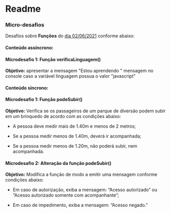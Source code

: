 # Readme



### **Micro-desafios**

Desafios sobre **Funções** do <u>dia 02/06/2021</u> conforme abaixo:



#### Conteúdo assíncrono:



#### **Microdesafio 1:** Função verificaLinguagem()



**Objetivo:**  apresentar a mensagem "Estou aprendendo " mensagem no console caso a variável linguagem possua o valor "javascript"



#### Conteúdo síncrono:



#### Microdesafio 1: Função podeSubir()



**Objetivo:**  Verifica se os passageiros de um parque de diversão podem subir em um brinquedo de acordo com as condições abaixo:



* A pessoa deve medir mais de 1.40m e menos de 2 metros;

* Se a pessoa medir menos de 1.40m, deverá ir acompanhada;

* Se a pessoa medir menos de 1.20m, não poderá subir, nem acompanhada.



#### **Microdesafio 2:** Alteração da função podeSubir()



**Objetivo:**  Modifica a função de modo a emitir uma mensagem conforme condições abaixo:



* Em caso de autorização, exiba a mensagem: “Acesso autorizado” ou “Acesso autorizado somente com acompanhante”;

* Em caso de impedimento, exiba a mensagem: “Acesso negado.”